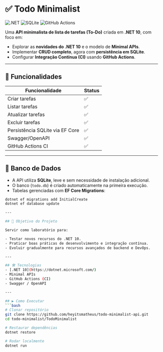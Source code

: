 # ✅ Todo Minimalist

![.NET](https://img.shields.io/badge/.NET-10-blue)
![SQLite](https://img.shields.io/badge/SQLite-lightgrey)
![GitHub Actions](https://img.shields.io/badge/CI-CD-green)

Uma **API minimalista de lista de tarefas (To-Do)** criada em **.NET 10**, com foco em:  
- Explorar as **novidades do .NET 10** e o modelo de **Minimal APIs**.  
- Implementar **CRUD completo**, agora com **persistência em SQLite**.  
- Configurar **Integração Contínua (CI)** usando **GitHub Actions**.  

---

## 🚀 Funcionalidades
| Funcionalidade | Status |
|----------------|--------|
| Criar tarefas | ✅ |
| Listar tarefas | ✅ |
| Atualizar tarefas | ✅ |
| Excluir tarefas | ✅ |
| Persistência SQLite via EF Core | ✅ |
| Swagger/OpenAPI | ✅ |
| GitHub Actions CI | ✅ |

---

## 💾 Banco de Dados
- A API utiliza **SQLite**, leve e sem necessidade de instalação adicional.  
- O banco (`todo.db`) é criado automaticamente na primeira execução.  
- Tabelas gerenciadas com **EF Core Migrations**:

```bash
dotnet ef migrations add InitialCreate
dotnet ef database update

---

## 🧠 Objetivo do Projeto

Servir como laboratório para:

- Testar novos recursos do .NET 10.
- Praticar boas práticas de desenvolvimento e integração contínua.
- Evoluir gradualmente para recursos avançados de backend e DevOps.

---

## 🛠️ Tecnologias
- [.NET 10](https://dotnet.microsoft.com/)
- Minimal APIs
- GitHub Actions (CI)
- Swagger / OpenAPI

---

## ▶️ Como Executar
```bash
# Clonar repositório
git clone https://github.com/heyitsmatheus/todo-minimalist-api.git
cd todo-minimalist/TodoMinimalist

# Restaurar dependências
dotnet restore

# Rodar localmente
dotnet run